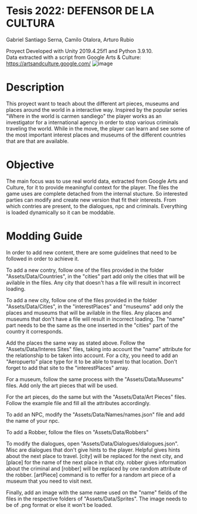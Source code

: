 # Tesis 2022: DEFENSOR DE LA CULTURA
Gabriel Santiago Serna, Camilo Otalora, Arturo Rubio

Proyect Developed with Unity 2019.4.25f1 and Python 3.9.10. <br>
Data extracted with a script from Google Arts & Culture: https://artsandculture.google.com/
![image](https://user-images.githubusercontent.com/42653275/205780222-813e318a-a3f3-4303-9f55-1049b6a03645.png)

# Description

This proyect want to teach about the different art pieces, museums and places around the world in a interactive way. Inspired by the popular series "Where in the world is carmen sandiego" the player works as an investigator for a international agency in order to stop various criminals traveling the world. While in the move, the player can learn and see some of the most important interest places and museums of the different countries that are that are available.

# Objective

The main focus was to use real world data, extracted from Google Arts and Culture, for it to provide meaningful context for the player. The files the game uses are complete detached from the internal stucture. So interested parties can modify and create new version that fit their interests. From which contries are present, to the dialogues, npc and criminals. Everything is loaded dynamically so it can be moddable.

# Modding Guide

In order to add new content, there are some guidelines that need to be followed in order to achieve it.

To add a new contry, follow one of the files provided in the folder "Assets/Data/Countries", in the "cities" part add only the cities that will be avilable in the files. Any city that doesn't has a file will result in incorrect loading.

To add a new city, follow one of the files provided in the folder "Assets/Data/Cities", in the "interestPlaces" and "museums" add only the places and museums that will be avilable in the files. Any places and museums that don't have a file will result in incorrect loading. The "name" part needs to be the same as the one inserted in the "cities" part of the country it corresponds. 

Add the places the same way as stated above. Follow the "Assets/Data/Interes Sites" files, taking into account the "name" attribute for the relationship to be taken into account. For a city, you need to add an "Aeropuerto" place type for it to be able to travel to that location. Don't forget to add that site to the "interestPlaces" array.

For a museum, follow the same process with the "Assets/Data/Museums" files. Add only the art pieces that will be used.

For the art pieces, do the same but with the "Assets/Data/Art Pieces" files. Follow the example file and fill all the attributes accordingly.

To add an NPC, modify the "Assets/Data/Names/names.json" file and add the name of your npc.

To add a Robber, follow the files on "Assets/Data/Robbers"

To modify the dialogues, open "Assets/Data/Dialogues/dialogues.json". Misc are dialogues that don't give hints to the player. Helpful gives hints about the next place to travel. [city] will be replaced for the next city, and [place] for the name of the next place in that city. robber gives information about the criminal and [robber] will be replaced by one random attribute of the robber. [artPiece] command is to reffer for a random art piece of a museum that you need to visit next.

Finally, add an image with the same name used on the "name" fields of the files in the respective folders of "Assets/Data/Sprites". The image needs to be of .png format or else it won't be loaded.
